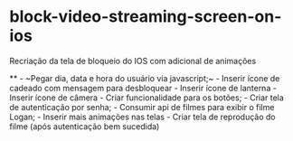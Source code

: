 # block-video-streaming-screen-on-ios
<p>Recriação da tela de bloqueio do IOS com adicional de animações</p>
**
- ~Pegar dia, data e hora do usuário via javascript;~
- Inserir ícone de cadeado com mensagem para desbloquear
- Inserir ícone de lanterna
- Inserir ícone de câmera
- Criar funcionalidade para os botões;
- Criar tela de autenticação por senha;
- Consumir api de filmes para exibir o filme Logan;
- Inserir mais animações nas telas 
- Criar tela de reprodução do filme (após autenticação bem sucedida)

  
  
